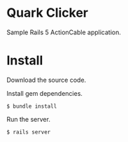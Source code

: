 # Quark Clicker

Sample Rails 5 ActionCable application.

# Install

Download the source code.

Install gem dependencies.

```
$ bundle install
```

Run the server.

```
$ rails server
```

